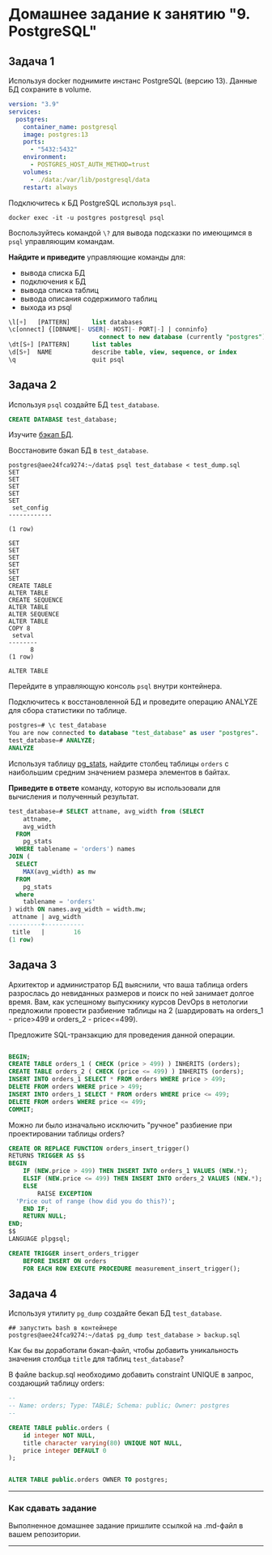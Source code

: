 # Домашнее задание к занятию "9. PostgreSQL"

## Задача 1

Используя docker поднимите инстанс PostgreSQL (версию 13). Данные БД сохраните в volume.
```yaml
version: "3.9"
services:
  postgres:
    container_name: postgresql
    image: postgres:13
    ports:
      - "5432:5432"
    environment:
      - POSTGRES_HOST_AUTH_METHOD=trust
    volumes:
      - ./data:/var/lib/postgresql/data
    restart: always
```

Подключитесь к БД PostgreSQL используя `psql`.

```shell
docker exec -it -u postgres postgresql psql
```

Воспользуйтесь командой `\?` для вывода подсказки по имеющимся в `psql` управляющим командам.

**Найдите и приведите** управляющие команды для:
- вывода списка БД
- подключения к БД
- вывода списка таблиц
- вывода описания содержимого таблиц
- выхода из psql

```sql
\l[+]   [PATTERN]      list databases
\c[onnect] {[DBNAME|- USER|- HOST|- PORT|-] | conninfo}
                         connect to new database (currently "postgres")
\dt[S+] [PATTERN]      list tables
\d[S+]  NAME           describe table, view, sequence, or index
\q                     quit psql
```

## Задача 2

Используя `psql` создайте БД `test_database`.

```sql
CREATE DATABASE test_database;
```

Изучите [бэкап БД](https://github.com/netology-code/virt-homeworks/tree/virt-11/06-db-04-postgresql/test_data).

Восстановите бэкап БД в `test_database`.

```shell
postgres@aee24fca9274:~/data$ psql test_database < test_dump.sql
SET
SET
SET
SET
SET
 set_config 
------------
 
(1 row)

SET
SET
SET
SET
SET
SET
CREATE TABLE
ALTER TABLE
CREATE SEQUENCE
ALTER TABLE
ALTER SEQUENCE
ALTER TABLE
COPY 8
 setval 
--------
      8
(1 row)

ALTER TABLE
```

Перейдите в управляющую консоль `psql` внутри контейнера.

Подключитесь к восстановленной БД и проведите операцию ANALYZE для сбора статистики по таблице.

```sql
postgres=# \c test_database 
You are now connected to database "test_database" as user "postgres".
test_database=# ANALYZE;
ANALYZE
```

Используя таблицу [pg_stats](https://postgrespro.ru/docs/postgresql/12/view-pg-stats), найдите столбец таблицы `orders` 
с наибольшим средним значением размера элементов в байтах.

**Приведите в ответе** команду, которую вы использовали для вычисления и полученный результат.

```sql
test_database=# SELECT attname, avg_width from (SELECT
    attname,
    avg_width
  FROM
    pg_stats
  WHERE tablename = 'orders') names
JOIN (
  SELECT
    MAX(avg_width) as mw
  FROM
    pg_stats
  where
    tablename = 'orders'
) width ON names.avg_width = width.mw;
 attname | avg_width 
---------+-----------
 title   |        16
(1 row)
```

## Задача 3

Архитектор и администратор БД выяснили, что ваша таблица orders разрослась до невиданных размеров и
поиск по ней занимает долгое время. Вам, как успешному выпускнику курсов DevOps в нетологии предложили провести разбиение таблицы на 2 (шардировать на orders_1 - price>499 и orders_2 - price<=499).

Предложите SQL-транзакцию для проведения данной операции.
```sql

BEGIN;
CREATE TABLE orders_1 ( CHECK (price > 499) ) INHERITS (orders);
CREATE TABLE orders_2 ( CHECK (price <= 499) ) INHERITS (orders);
INSERT INTO orders_1 SELECT * FROM orders WHERE price > 499;
DELETE FROM orders WHERE price > 499;
INSERT INTO orders_1 SELECT * FROM orders WHERE price <= 499;
DELETE FROM orders WHERE price <= 499;
COMMIT;
```

Можно ли было изначально исключить "ручное" разбиение при проектировании таблицы orders?

```sql
CREATE OR REPLACE FUNCTION orders_insert_trigger()
RETURNS TRIGGER AS $$
BEGIN
    IF (NEW.price > 499) THEN INSERT INTO orders_1 VALUES (NEW.*);
    ELSIF (NEW.price <= 499) THEN INSERT INTO orders_2 VALUES (NEW.*);
    ELSE 
        RAISE EXCEPTION
  'Price out of range (how did you do this?)';
    END IF;
    RETURN NULL;
END;
$$
LANGUAGE plpgsql;

CREATE TRIGGER insert_orders_trigger
    BEFORE INSERT ON orders
    FOR EACH ROW EXECUTE PROCEDURE measurement_insert_trigger();
```

## Задача 4

Используя утилиту `pg_dump` создайте бекап БД `test_database`.

```shell
## запустить bash в контейнере
postgres@aee24fca9274:~/data$ pg_dump test_database > backup.sql
```

Как бы вы доработали бэкап-файл, чтобы добавить уникальность значения столбца `title` для таблиц `test_database`?

В файле backup.sql необходимо добавить constraint UNIQUE в запрос, создающий таблицу orders:

```sql
--
-- Name: orders; Type: TABLE; Schema: public; Owner: postgres
--

CREATE TABLE public.orders (
    id integer NOT NULL,
    title character varying(80) UNIQUE NOT NULL,
    price integer DEFAULT 0
);


ALTER TABLE public.orders OWNER TO postgres;
```

---

### Как cдавать задание

Выполненное домашнее задание пришлите ссылкой на .md-файл в вашем репозитории.

---
